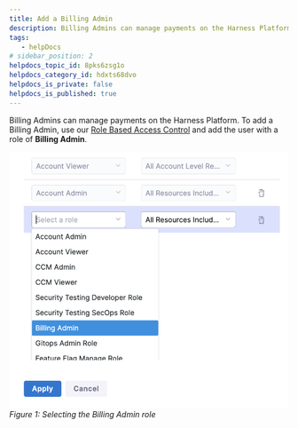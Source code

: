 ```yaml
---
title: Add a Billing Admin
description: Billing Admins can manage payments on the Harness Platform. To add a Billing Admin, use our Role Based Access Control and add the user with a role of Billing Admin. Figure 1 --  Selecting the Billing Ad…
tags: 
   - helpDocs
# sidebar_position: 2
helpdocs_topic_id: 8pks6zsg1o
helpdocs_category_id: hdxts68dvo
helpdocs_is_private: false
helpdocs_is_published: true
---
```


Billing Admins can manage payments on the Harness Platform. To add a Billing Admin, use our [Role Based Access Control](https://docs.harness.io/article/hyoe7qcaz6-add-users) and add the user with a role of **Billing Admin**.

![](./static/7-add-a-billing-admin-02.png)*Figure 1: Selecting the Billing Admin role*

